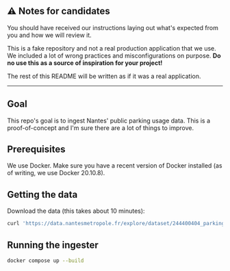 ##  ⚠️   Notes for candidates

You should have received our instructions laying out what's expected from you and how we will review it.

This is a fake repository and not a real production application that we use. We included a lot of wrong practices and misconfigurations on purpose. **Do no use this as a source of inspiration for your project!**

The rest of this README will be written as if it was a real application.

---

## Goal

This repo's goal is to ingest Nantes' public parking usage data. This is a proof-of-concept and I'm sure there are a lot of things to improve.

## Prerequisites

We use Docker. Make sure you have a recent version of Docker installed (as of writing, we use Docker 20.10.8).

## Getting the data

Download the data (this takes about 10 minutes):

```bash
curl 'https://data.nantesmetropole.fr/explore/dataset/244400404_parkings-publics-nantes-statistiques-occupation-2020/download/?format=json' -o data/parking-data.json
```

## Running the ingester

```bash
docker compose up --build
```
